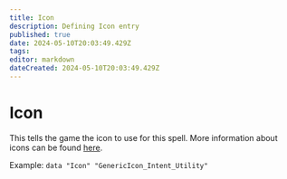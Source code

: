 ```yaml
---
title: Icon
description: Defining Icon entry
published: true
date: 2024-05-10T20:03:49.429Z
tags: 
editor: markdown
dateCreated: 2024-05-10T20:03:49.429Z
---
```


# Icon
This tells the game the icon to use for this spell. More information about icons can be found [here](https://wiki.bg3.community/en/Information/Icons).

Example: `data "Icon" "GenericIcon_Intent_Utility"`